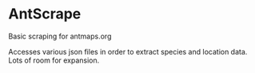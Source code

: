 # AntScrape
Basic scraping for antmaps.org

Accesses various json files in order to extract species and location data. 
Lots of room for expansion.
